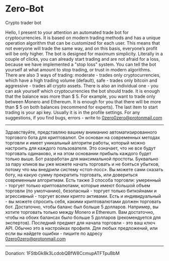 # Zero-Bot
Crypto trader bot

Hello, I present to your attention an automated trade bot for cryptocurrencies. It is based on modern trading methods and has a unique operation algorithm that can be customized for each user. This means that not everyone will trade the same way, and on this basis, everyone’s profit will be only higher. The bot is designed for maximum simplicity. Literally in a couple of clicks, you can already start trading and are not afraid for a loss, because we have implemented a "stop loss" system. You can tell the bot yourself at what amount to stop trading, or trust in modern algorithms. There are also 3 ways of trading: moderate - trades only cryptocurrencies, which have a high trading volume (default), safe - trades only bitcoin and aggressive - trades all crypto assets. There is also an individual one - you can ask yourself which cryptocurrencies the bot should trade. It is enough that the balance was more than $ 5. For example, you want to trade only between Monero and Ethereum. It is enough for you that there will be more than $ 5 on both balances (recommend for experts). The last item to start trading is your api key. Usually it is in the profile settings. For any suggestions, if you find bugs, errors - write to 0zero0zero@protonmail.com

---
Здравствуйте, представляю вашему вниманию автоматизированного торгового бота для криптовалют. Он основан на современных методах торговли и имеет уникальный алгоритм работы, который можно настроить для каждого пользователя. Это означает, что не все будут торговать одинаково, и на этом основании прибыль каждого будет только выше. Бот разработан для максимальной простоты. Буквально за пару кликов вы уже можете начать торговать и не бояться убытков, потому что мы внедрили систему «стоп-лосс». Вы можете сами сказать боту, на какую сумму прекратить торговать, или довериться современным алгоритмам. Есть также 3 способа торговли: умеренный - торгует только криптовалютами, которые имеют большой объем торговли (по умолчанию), безопасный - торгует только биткойнами и агрессивный - торгует всеми крипто активами. Есть и индивидуальный - вы можете спросить себя, какими криптовалютами должен торговать бот. Достаточно, чтобы баланс был больше 5 долларов. Например, вы хотите торговать только между Monero и Ethereum. Вам достаточно, чтобы на обоих балансах было больше 5 долларов (рекомендуется для экспертов). Последний предмет для начала торговли - это ваш ключ API. Обычно это в настройках профиля. Для любых предложений, или если вы найдете ошибки - пишите по адресу 0zero0zero@protonmail.com

---
Donation: 1FStbGk8k3LcdobQBfW8CcmupATFTpuBbM
